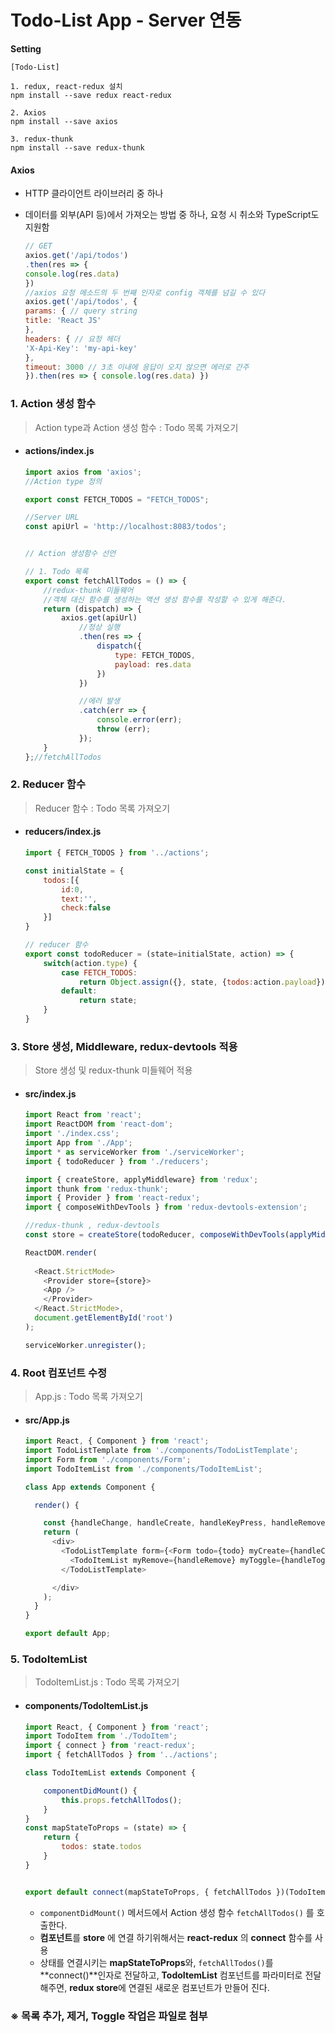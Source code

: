 # Todo-List App - Server 연동



**Setting**

```
[Todo-List]

1. redux, react-redux 설치
npm install --save redux react-redux

2. Axios
npm install --save axios

3. redux-thunk
npm install --save redux-thunk
```



#### Axios

- HTTP 클라이언트 라이브러리 중 하나

- 데이터를 외부(API 등)에서 가져오는 방법 중 하나, 요청 시 취소와 TypeScript도 지원함

  ```js
  // GET
  axios.get('/api/todos')
  .then(res => {
  console.log(res.data)
  })
  //axios 요청 메소드의 두 번째 인자로 config 객체를 넘길 수 있다
  axios.get('/api/todos', {
  params: { // query string
  title: 'React JS'
  },
  headers: { // 요청 헤더
  'X-Api-Key': 'my-api-key'
  },
  timeout: 3000 // 3초 이내에 응답이 오지 않으면 에러로 간주
  }).then(res => { console.log(res.data) })
  ```

  



### 1.  Action 생성 함수

> Action type과 Action 생성 함수 : Todo 목록 가져오기

- #### actions/index.js

  ```js
  import axios from 'axios';
  //Action type 정의
  
  export const FETCH_TODOS = "FETCH_TODOS";
  
  //Server URL
  const apiUrl = 'http://localhost:8083/todos';
  
  
  // Action 생성함수 선언
  
  // 1. Todo 목록
  export const fetchAllTodos = () => {
      //redux-thunk 미들웨어
      //객체 대신 함수를 생성하는 액션 생성 함수를 작성할 수 있게 해준다.
      return (dispatch) => {
          axios.get(apiUrl)
              //정상 실행
              .then(res => {
                  dispatch({
                      type: FETCH_TODOS,
                      payload: res.data
                  })
              })
  
              //에러 발생
              .catch(err => {
                  console.error(err);
                  throw (err);
              });
      }
  };//fetchAllTodos
  ```

  

### 2. Reducer 함수

> Reducer 함수 : Todo 목록 가져오기



- #### reducers/index.js

  ```js
  import { FETCH_TODOS } from '../actions';
  
  const initialState = {
      todos:[{
          id:0,
          text:'',
          check:false
      }]
  }
  
  // reducer 함수
  export const todoReducer = (state=initialState, action) => {
      switch(action.type) {
          case FETCH_TODOS:
              return Object.assign({}, state, {todos:action.payload})
          default:
              return state;
      }
  }
  ```

  



### 3. Store 생성, Middleware, redux-devtools 적용

> Store 생성 및 redux-thunk 미들웨어 적용



- #### src/index.js

  ```js
  import React from 'react';
  import ReactDOM from 'react-dom';
  import './index.css';
  import App from './App';
  import * as serviceWorker from './serviceWorker';
  import { todoReducer } from './reducers';
  
  import { createStore, applyMiddleware} from 'redux';
  import thunk from 'redux-thunk';
  import { Provider } from 'react-redux';
  import { composeWithDevTools } from 'redux-devtools-extension';
  
  //redux-thunk , redux-devtools
  const store = createStore(todoReducer, composeWithDevTools(applyMiddleware(thunk)));
  
  ReactDOM.render(
    
    <React.StrictMode>
      <Provider store={store}>
      <App />
      </Provider>
    </React.StrictMode>,
    document.getElementById('root')
  );
  
  serviceWorker.unregister();
  
  ```

  

### 4. Root 컴포넌트 수정

> App.js : Todo 목록 가져오기



- #### src/App.js

  ```js
  import React, { Component } from 'react';
  import TodoListTemplate from './components/TodoListTemplate';
  import Form from './components/Form';
  import TodoItemList from './components/TodoItemList';
  
  class App extends Component {
  
    render() {
  
      const {handleChange, handleCreate, handleKeyPress, handleRemove, handleToggle} = this;
      return (
        <div>
          <TodoListTemplate form={<Form todo={todo} myCreate={handleCreate} myChange={handleChange} myKeyPress={handleKeyPress} />}>
            <TodoItemList myRemove={handleRemove} myToggle={handleToggle} />
          </TodoListTemplate>
  
        </div>
      );
    }
  }
  
  export default App;
  ```



### 5. TodoItemList

> TodoItemList.js : Todo 목록 가져오기



- #### components/TodoItemList.js

  ```js
  import React, { Component } from 'react';
  import TodoItem from './TodoItem';
  import { connect } from 'react-redux';
  import { fetchAllTodos } from '../actions';
  
  class TodoItemList extends Component {
  
      componentDidMount() {
          this.props.fetchAllTodos();
      }
  }
  const mapStateToProps = (state) => {
      return {
          todos: state.todos
      }
  }
  
  
  export default connect(mapStateToProps, { fetchAllTodos })(TodoItemList);
  ```

  - `componentDidMount()` 메서드에서 Action 생성 함수 `fetchAllTodos()` 를 호출한다.
  - **컴포넌트**를 **store** 에 연결 하기위해서는 **react-redux** 의 **connect** 함수를 사용
  - 상태를 연결시키는 **mapStateToProps**와, `fetchAllTodos()`를 **connect()**인자로 전달하고, **TodoItemList** 컴포넌트를 파라미터로 전달해주면, **redux store**에 연결된 새로운 컴포넌트가 만들어 진다.







### ※ 목록 추가, 제거, Toggle 작업은 파일로 첨부



